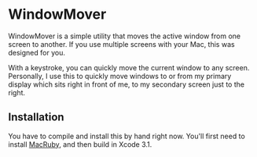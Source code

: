 WindowMover
===========

WindowMover is a simple utility that moves the active window from one screen to another.  If you use multiple screens with your Mac, this was designed for you.

With a keystroke, you can quickly move the current window to any screen.  Personally, I use this to quickly move windows to or from my primary display which sits right in front of me, to my secondary screen just to the right.

Installation
------------
You have to compile and install this by hand right now.  You'll first need to install [MacRuby](http://www.macruby.org/trac/wiki/InstallingMacRuby), and then build in Xcode 3.1.